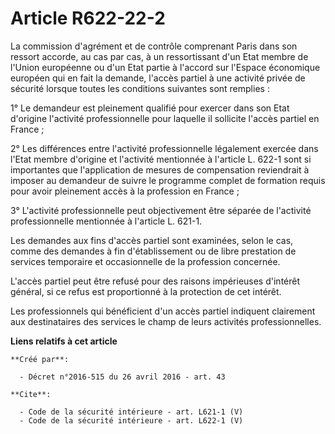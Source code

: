 # Article R622-22-2

La commission d'agrément et de contrôle comprenant Paris dans son ressort accorde, au cas par cas, à un ressortissant d'un
Etat membre de l'Union européenne ou d'un Etat partie à l'accord sur l'Espace économique européen qui en fait la demande,
l'accès partiel à une activité privée de sécurité lorsque toutes les conditions suivantes sont remplies : 

1° Le demandeur est pleinement qualifié pour exercer dans son Etat d'origine l'activité professionnelle pour laquelle il
sollicite l'accès partiel en France ; 

2° Les différences entre l'activité professionnelle légalement exercée dans l'Etat membre d'origine et l'activité mentionnée
à l'article L. 622-1 sont si importantes que l'application de mesures de compensation reviendrait à imposer au demandeur de
suivre le programme complet de formation requis pour avoir pleinement accès à la profession en France ; 

3° L'activité professionnelle peut objectivement être séparée de l'activité professionnelle mentionnée à l'article L. 621-1. 

Les demandes aux fins d'accès partiel sont examinées, selon le cas, comme des demandes à fin d'établissement ou de libre
prestation de services temporaire et occasionnelle de la profession concernée. 

L'accès partiel peut être refusé pour des raisons impérieuses d'intérêt général, si ce refus est proportionné à la protection
de cet intérêt. 

Les professionnels qui bénéficient d'un accès partiel indiquent clairement aux destinataires des services le champ de leurs
activités professionnelles.

**Liens relatifs à cet article**

	**Créé par**:

	  - Décret n°2016-515 du 26 avril 2016 - art. 43

	**Cite**:

	  - Code de la sécurité intérieure - art. L621-1 (V)
	  - Code de la sécurité intérieure - art. L622-1 (V)
